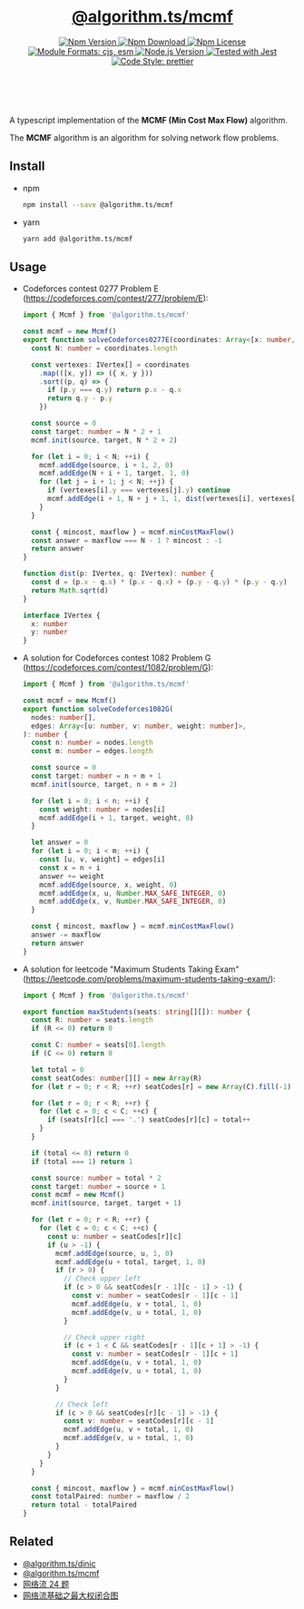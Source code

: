 <header>
  <h1 align="center">
    <a href="https://github.com/guanghechen/algorithm.ts/tree/release-3.x.x/packages/mcmf#readme">@algorithm.ts/mcmf</a>
  </h1>
  <div align="center">
    <a href="https://www.npmjs.com/package/@algorithm.ts/mcmf">
      <img
        alt="Npm Version"
        src="https://img.shields.io/npm/v/@algorithm.ts/mcmf.svg"
      />
    </a>
    <a href="https://www.npmjs.com/package/@algorithm.ts/mcmf">
      <img
        alt="Npm Download"
        src="https://img.shields.io/npm/dm/@algorithm.ts/mcmf.svg"
      />
    </a>
    <a href="https://www.npmjs.com/package/@algorithm.ts/mcmf">
      <img
        alt="Npm License"
        src="https://img.shields.io/npm/l/@algorithm.ts/mcmf.svg"
      />
    </a>
    <a href="#install">
      <img
        alt="Module Formats: cjs, esm"
        src="https://img.shields.io/badge/module_formats-cjs%2C%20esm-green.svg"
      />
    </a>
    <a href="https://github.com/nodejs/node">
      <img
        alt="Node.js Version"
        src="https://img.shields.io/node/v/@algorithm.ts/mcmf"
      />
    </a>
    <a href="https://github.com/facebook/jest">
      <img
        alt="Tested with Jest"
        src="https://img.shields.io/badge/tested_with-jest-9c465e.svg"
      />
    </a>
    <a href="https://github.com/prettier/prettier">
      <img
        alt="Code Style: prettier"
        src="https://img.shields.io/badge/code_style-prettier-ff69b4.svg?style=flat-square"
      />
    </a>
  </div>
</header>
<br/>

A typescript implementation of the **MCMF (Min Cost Max Flow)** algorithm.

The **MCMF** algorithm is an algorithm for solving network flow problems.


## Install

* npm

  ```bash
  npm install --save @algorithm.ts/mcmf
  ```

* yarn

  ```bash
  yarn add @algorithm.ts/mcmf
  ```


## Usage

* Codeforces contest 0277 Problem E (https://codeforces.com/contest/277/problem/E):

  ```typescript
  import { Mcmf } from '@algorithm.ts/mcmf'

  const mcmf = new Mcmf()
  export function solveCodeforces0277E(coordinates: Array<[x: number, y: number]>): number {
    const N: number = coordinates.length

    const vertexes: IVertex[] = coordinates
      .map(([x, y]) => ({ x, y }))
      .sort((p, q) => {
        if (p.y === q.y) return p.x - q.x
        return q.y - p.y
      })

    const source = 0
    const target: number = N * 2 + 1
    mcmf.init(source, target, N * 2 + 2)

    for (let i = 0; i < N; ++i) {
      mcmf.addEdge(source, i + 1, 2, 0)
      mcmf.addEdge(N + i + 1, target, 1, 0)
      for (let j = i + 1; j < N; ++j) {
        if (vertexes[i].y === vertexes[j].y) continue
        mcmf.addEdge(i + 1, N + j + 1, 1, dist(vertexes[i], vertexes[j]))
      }
    }

    const { mincost, maxflow } = mcmf.minCostMaxFlow()
    const answer = maxflow === N - 1 ? mincost : -1
    return answer
  }

  function dist(p: IVertex, q: IVertex): number {
    const d = (p.x - q.x) * (p.x - q.x) + (p.y - q.y) * (p.y - q.y)
    return Math.sqrt(d)
  }

  interface IVertex {
    x: number
    y: number
  }
  ```


* A solution for Codeforces contest 1082 Problem G (https://codeforces.com/contest/1082/problem/G):

  ```typescript
  import { Mcmf } from '@algorithm.ts/mcmf'

  const mcmf = new Mcmf()
  export function solveCodeforces1082G(
    nodes: number[],
    edges: Array<[u: number, v: number, weight: number]>,
  ): number {
    const n: number = nodes.length
    const m: number = edges.length

    const source = 0
    const target: number = n + m + 1
    mcmf.init(source, target, n + m + 2)

    for (let i = 0; i < n; ++i) {
      const weight: number = nodes[i]
      mcmf.addEdge(i + 1, target, weight, 0)
    }

    let answer = 0
    for (let i = 0; i < m; ++i) {
      const [u, v, weight] = edges[i]
      const x = n + i
      answer += weight
      mcmf.addEdge(source, x, weight, 0)
      mcmf.addEdge(x, u, Number.MAX_SAFE_INTEGER, 0)
      mcmf.addEdge(x, v, Number.MAX_SAFE_INTEGER, 0)
    }

    const { mincost, maxflow } = mcmf.minCostMaxFlow()
    answer -= maxflow
    return answer
  }
  ```

* A solution for leetcode "Maximum Students Taking Exam" (https://leetcode.com/problems/maximum-students-taking-exam/):

  ```typescript
  import { Mcmf } from '@algorithm.ts/mcmf'

  export function maxStudents(seats: string[][]): number {
    const R: number = seats.length
    if (R <= 0) return 0

    const C: number = seats[0].length
    if (C <= 0) return 0

    let total = 0
    const seatCodes: number[][] = new Array(R)
    for (let r = 0; r < R; ++r) seatCodes[r] = new Array(C).fill(-1)

    for (let r = 0; r < R; ++r) {
      for (let c = 0; c < C; ++c) {
        if (seats[r][c] === '.') seatCodes[r][c] = total++
      }
    }

    if (total <= 0) return 0
    if (total === 1) return 1

    const source: number = total * 2
    const target: number = source + 1
    const mcmf = new Mcmf()
    mcmf.init(source, target, target + 1)

    for (let r = 0; r < R; ++r) {
      for (let c = 0; c < C; ++c) {
        const u: number = seatCodes[r][c]
        if (u > -1) {
          mcmf.addEdge(source, u, 1, 0)
          mcmf.addEdge(u + total, target, 1, 0)
          if (r > 0) {
            // Check upper left
            if (c > 0 && seatCodes[r - 1][c - 1] > -1) {
              const v: number = seatCodes[r - 1][c - 1]
              mcmf.addEdge(u, v + total, 1, 0)
              mcmf.addEdge(v, u + total, 1, 0)
            }

            // Check upper right
            if (c + 1 < C && seatCodes[r - 1][c + 1] > -1) {
              const v: number = seatCodes[r - 1][c + 1]
              mcmf.addEdge(u, v + total, 1, 0)
              mcmf.addEdge(v, u + total, 1, 0)
            }
          }

          // Check left
          if (c > 0 && seatCodes[r][c - 1] > -1) {
            const v: number = seatCodes[r][c - 1]
            mcmf.addEdge(u, v + total, 1, 0)
            mcmf.addEdge(v, u + total, 1, 0)
          }
        }
      }
    }

    const { mincost, maxflow } = mcmf.minCostMaxFlow()
    const totalPaired: number = maxflow / 2
    return total - totalPaired
  }
  ```

## Related


* [@algorithm.ts/dinic](https://github.com/guanghechen/algorithm.ts/tree/release-3.x.x/packages/dinic)
* [@algorithm.ts/mcmf](https://github.com/guanghechen/algorithm.ts/tree/release-3.x.x/packages/mcmf)
* [网络流 24 题](https://me.guanghechen.com/post/algorithm/graph/network-flow/24-problems/)
* [网络流基础之最大权闭合图](https://me.guanghechen.com/post/algorithm/graph/network-flow/%E6%9C%80%E5%A4%A7%E6%9D%83%E9%97%AD%E5%90%88%E5%9B%BE/)


[homepage]: https://github.com/guanghechen/algorithm.ts/tree/release-3.x.x/packages/mcmf#readme

